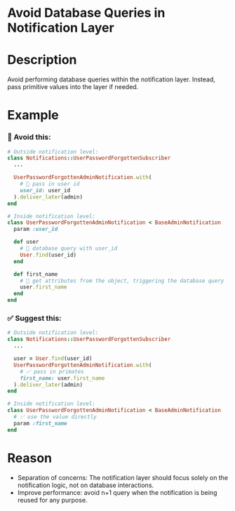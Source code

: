# Avoid Database Queries in Notification Layer
# Description
Avoid performing database queries within the notification layer. Instead, pass primitive values into the layer if needed.

# Example
### 🚫 Avoid this:
```ruby
# Outside notification level:
class Notifications::UserPasswordForgottenSubscriber
  ...

  UserPasswordForgottenAdminNotification.with(
    # 🚫 pass in user id
    user_id: user_id
  ).deliver_later(admin)
end

# Inside notification level:
class UserPasswordForgottenAdminNotification < BaseAdminNotification
  param :user_id

  def user
    # 🚫 database query with user_id
    User.find(user_id)
  end

  def first_name
    # 🚫 get attributes from the object, triggering the database query
    user.first_name
  end
end
```

### ✅ Suggest this:
```ruby
# Outside notification level:
class Notifications::UserPasswordForgottenSubscriber
  ...

  user = User.find(user_id)
  UserPasswordForgottenAdminNotification.with(
    # ✅ pass in primates
    first_name: user.first_name
  ).deliver_later(admin)
end

# Inside notification level:
class UserPasswordForgottenAdminNotification < BaseAdminNotification
  # ✅ use the value directly
  param :first_name
end

```

# Reason
- Separation of concerns: The notification layer should focus solely on the notification logic, not on database interactions.
- Improve performance: avoid n+1 query when the notification is being reused for any purpose.
